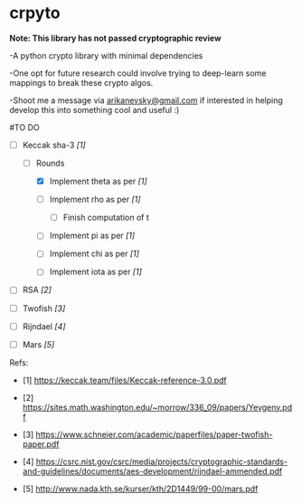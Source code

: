 # crpyto

**Note: This library has not passed cryptographic review**

-A python crypto library with minimal dependencies

-One opt for future research could involve trying to deep-learn some mappings to break these crypto algos.

-Shoot me a message via arikanevsky@gmail.com if interested in helping develop this into something cool and useful :)

#TO DO
- [ ] Keccak sha-3 *[1]*
  
  - [ ] Rounds
  
    - [X] Implement theta as per *[1]*
          
    - [ ] Implement rho as per *[1]* 
          
      - [ ] Finish computation of t 
          
    - [ ] Implement pi as per *[1]*
          
    - [ ] Implement chi as per *[1]*
          
    - [ ] Implement iota as per *[1]*

- [ ] RSA *[2]*
- [ ] Twofish *[3]*
- [ ] Rijndael *[4]*
- [ ] Mars *[5]*

Refs:

- [1] https://keccak.team/files/Keccak-reference-3.0.pdf

- [2] https://sites.math.washington.edu/~morrow/336_09/papers/Yevgeny.pdf

- [3] https://www.schneier.com/academic/paperfiles/paper-twofish-paper.pdf

- [4] https://csrc.nist.gov/csrc/media/projects/cryptographic-standards-and-guidelines/documents/aes-development/rijndael-ammended.pdf

- [5] http://www.nada.kth.se/kurser/kth/2D1449/99-00/mars.pdf
